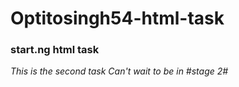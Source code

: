 # Optitosingh54-html-task
### start.ng html task
*This is the second task*
*Can't wait to be in #stage 2#*
